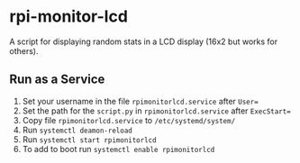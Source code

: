 # rpi-monitor-lcd
A script for displaying random stats in a LCD display (16x2 but works for others).


## Run as a Service

1. Set your username in the file `rpimonitorlcd.service` after `User=`
2. Set the path for the `script.py` in `rpimonitorlcd.service` after `ExecStart=`
3. Copy file `rpimonitorlcd.service` to `/etc/systemd/system/`
4. Run `systemctl deamon-reload`
5. Run `systemctl start rpimonitorlcd`
6. To add to boot run `systemctl enable rpimonitorlcd`

